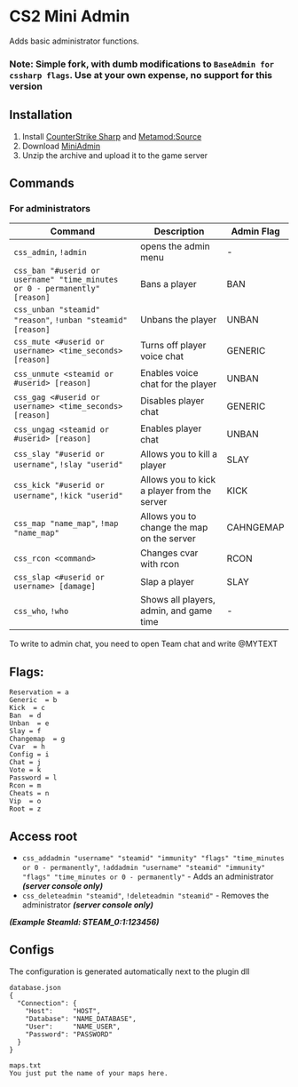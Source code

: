 # CS2 Mini Admin
Adds basic administrator functions.

### Note: Simple fork, with dumb modifications to `BaseAdmin for cssharp flags`. Use at your own expense, no support for this version

## Installation
1. Install [CounterStrike Sharp](https://github.com/roflmuffin/CounterStrikeSharp) and [Metamod:Source](https://www.sourcemm.net/downloads.php/?branch=master)
3. Download [MiniAdmin](https://github.com/partiusfabaa/cs2-MiniAdmin/releases/tag/v1.0.0)
4. Unzip the archive and upload it to the game server

## Commands
### For administrators
| Command | Description | Admin Flag |
|---------|-------------|------------|
| `css_admin`, `!admin` | opens the admin menu | - |
| `css_ban "#userid or username" "time_minutes or 0 - permanently" [reason]` | Bans a player | BAN |
| `css_unban "steamid" "reason"`, `!unban "steamid" [reason]` | Unbans the player | UNBAN |
| `css_mute <#userid or username> <time_seconds> [reason]` | Turns off player voice chat | GENERIC |
| `css_unmute <steamid or #userid> [reason]` | Enables voice chat for the player | UNBAN |
| `css_gag <#userid or username> <time_seconds> [reason]` | Disables player chat | GENERIC |
| `css_ungag <steamid or #userid> [reason]` | Enables player chat | UNBAN |
| `css_slay "#userid or username"`, `!slay "userid"` | Allows you to kill a player | SLAY |
| `css_kick "#userid or username"`, `!kick "userid"` | Allows you to kick a player from the server | KICK |
| `css_map "name_map"`, `!map "name_map"` | Allows you to change the map on the server | CAHNGEMAP  |
| `css_rcon <command>` | Changes cvar with rcon | RCON |
| `css_slap <#userid or username> [damage]` | Slap a player | SLAY |
| `css_who`, `!who` | Shows all players, admin, and game time | - |

To write to admin chat, you need to open Team chat and write @MYTEXT

## Flags:
	Reservation = a
	Generic  = b
	Kick  = c
	Ban  = d
	Unban  = e
	Slay = f
	Changemap  = g
	Cvar  = h
	Config = i
	Chat = j
	Vote = k
	Password = l
	Rcon = m
	Cheats = n
	Vip  = o
	Root = z

## Access root
- `css_addadmin "username" "steamid" "immunity" "flags" "time_minutes or 0 - permanently"`, `!addadmin "username" "steamid" "immunity" "flags" "time_minutes or 0 - permanently"` - Adds an administrator ***(server console only)***
- `css_deleteadmin "steamid"`, `!deleteadmin "steamid"` - Removes the administrator ***(server console only)***

***(Example SteamId: STEAM_0:1:123456)***

## Configs
The configuration is generated automatically next to the plugin dll
```
database.json
{
  "Connection": {
    "Host": 	"HOST",
    "Database": "NAME_DATABASE",
    "User": 	"NAME_USER",
    "Password": "PASSWORD"
  }
}

maps.txt
You just put the name of your maps here.
```
